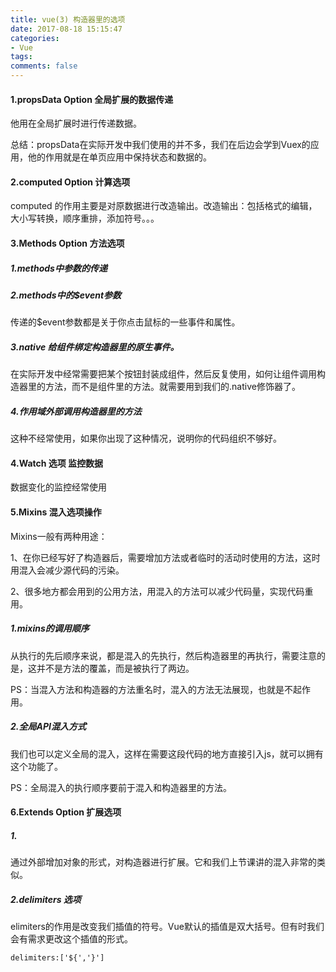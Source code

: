 ```yaml
---
title: vue(3) 构造器里的选项
date: 2017-08-18 15:15:47
categories:
- Vue
tags:
comments: false
---
```


#### 1.propsData Option 全局扩展的数据传递
他用在全局扩展时进行传递数据。

总结：propsData在实际开发中我们使用的并不多，我们在后边会学到Vuex的应用，他的作用就是在单页应用中保持状态和数据的。

#### 2.computed Option 计算选项
computed 的作用主要是对原数据进行改造输出。改造输出：包括格式的编辑，大小写转换，顺序重排，添加符号。。。

#### 3.Methods Option 方法选项
##### 1.methods中参数的传递
##### 2.methods中的$event参数
传递的$event参数都是关于你点击鼠标的一些事件和属性。

##### 3.native 给组件绑定构造器里的原生事件。
在实际开发中经常需要把某个按钮封装成组件，然后反复使用，如何让组件调用构造器里的方法，而不是组件里的方法。就需要用到我们的.native修饰器了。

##### 4.作用域外部调用构造器里的方法
这种不经常使用，如果你出现了这种情况，说明你的代码组织不够好。

#### 4.Watch 选项 监控数据
数据变化的监控经常使用

#### 5.Mixins 混入选项操作
Mixins一般有两种用途：

1、在你已经写好了构造器后，需要增加方法或者临时的活动时使用的方法，这时用混入会减少源代码的污染。

2、很多地方都会用到的公用方法，用混入的方法可以减少代码量，实现代码重用。

##### 1.mixins的调用顺序
从执行的先后顺序来说，都是混入的先执行，然后构造器里的再执行，需要注意的是，这并不是方法的覆盖，而是被执行了两边。

PS：当混入方法和构造器的方法重名时，混入的方法无法展现，也就是不起作用。

##### 2.全局API混入方式
我们也可以定义全局的混入，这样在需要这段代码的地方直接引入js，就可以拥有这个功能了。

PS：全局混入的执行顺序要前于混入和构造器里的方法。

#### 6.Extends Option 扩展选项
##### 1.
通过外部增加对象的形式，对构造器进行扩展。它和我们上节课讲的混入非常的类似。

##### 2.delimiters 选项
elimiters的作用是改变我们插值的符号。Vue默认的插值是双大括号。但有时我们会有需求更改这个插值的形式。


```
delimiters:['${','}']
```

